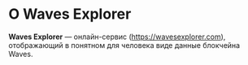 # О Waves Explorer

**Waves Explorer** — онлайн-сервис (https://wavesexplorer.com), отображающий в понятном для человека виде данные блокчейна Waves.